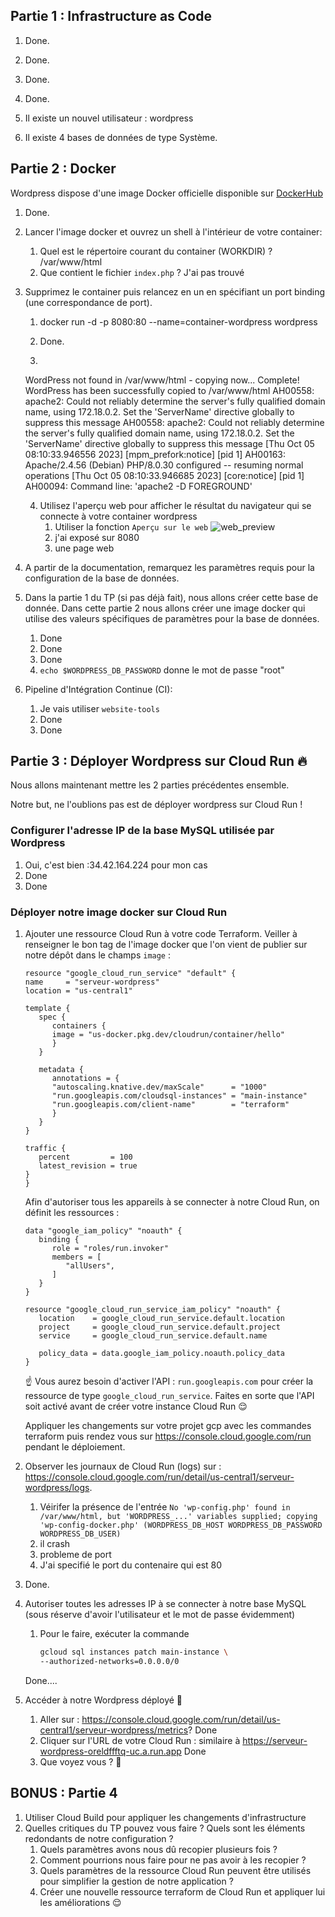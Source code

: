 ## Partie 1 : Infrastructure as Code

1. Done.
2. Done.
3. Done.
4. Done.

5. Il existe un nouvel utilisateur : wordpress
6. Il existe 4 bases de données de type Système.

## Partie 2 : Docker

Wordpress dispose d'une image Docker officielle disponible sur [DockerHub](https://hub.docker.com/_/wordpress)

1. Done.

2. Lancer l'image docker et ouvrez un shell à l'intérieur de votre container:
   1. Quel est le répertoire courant du container (WORKDIR) ? /var/www/html
   2. Que contient le fichier `index.php` ? J'ai pas trouvé

3. Supprimez le container puis relancez en un en spécifiant un port binding (une correspondance de port).

   1. docker run -d -p 8080:80  --name=container-wordpress  wordpress

   2. Done.

   3. 
    WordPress not found in /var/www/html - copying now...
    Complete! WordPress has been successfully copied to /var/www/html
    AH00558: apache2: Could not reliably determine the server's fully qualified domain name, using 172.18.0.2. Set the 'ServerName' directive globally to suppress this message
    AH00558: apache2: Could not reliably determine the server's fully qualified domain name, using 172.18.0.2. Set the 'ServerName' directive globally to suppress this message
    [Thu Oct 05 08:10:33.946556 2023] [mpm_prefork:notice] [pid 1] AH00163: Apache/2.4.56 (Debian) PHP/8.0.30 configured -- resuming normal operations
    [Thu Oct 05 08:10:33.946685 2023] [core:notice] [pid 1] AH00094: Command line: 'apache2 -D FOREGROUND'

   4. Utilisez l'aperçu web pour afficher le résultat du navigateur qui se connecte à votre container wordpress
      1. Utiliser la fonction `Aperçu sur le web`
        ![web_preview](images/wordpress_preview.png)
      2. j'ai exposé sur 8080
      3. une page web

4. A partir de la documentation, remarquez les paramètres requis pour la configuration de la base de données.

5. Dans la partie 1 du TP (si pas déjà fait), nous allons créer cette base de donnée. Dans cette partie 2 nous allons créer une image docker qui utilise des valeurs spécifiques de paramètres pour la base de données.
   1. Done
   2. Done
   3. Done
   4. `echo $WORDPRESS_DB_PASSWORD` donne le mot de passe "root"

6. Pipeline d'Intégration Continue (CI):
   1. Je vais utiliser  `website-tools`
   2. Done
   3. Done

## Partie 3 : Déployer Wordpress sur Cloud Run 🔥

Nous allons maintenant mettre les 2 parties précédentes ensemble.

Notre but, ne l'oublions pas est de déployer wordpress sur Cloud Run !

### Configurer l'adresse IP de la base MySQL utilisée par Wordpress

1. Oui, c'est bien :34.42.164.224 pour mon cas
2. Done
3. Done

### Déployer notre image docker sur Cloud Run

1. Ajouter une ressource Cloud Run à votre code Terraform. Veiller à renseigner le bon tag de l'image docker que l'on vient de publier sur notre dépôt dans le champs `image` :

   ```hcl
   resource "google_cloud_run_service" "default" {
   name     = "serveur-wordpress"
   location = "us-central1"

   template {
      spec {
         containers {
         image = "us-docker.pkg.dev/cloudrun/container/hello"
         }
      }

      metadata {
         annotations = {
         "autoscaling.knative.dev/maxScale"      = "1000"
         "run.googleapis.com/cloudsql-instances" = "main-instance"
         "run.googleapis.com/client-name"        = "terraform"
         }
      }
   }

   traffic {
      percent         = 100
      latest_revision = true
   }
   }
   ```

   Afin d'autoriser tous les appareils à se connecter à notre Cloud Run, on définit les ressources :

   ```hcl
   data "google_iam_policy" "noauth" {
      binding {
         role = "roles/run.invoker"
         members = [
            "allUsers",
         ]
      }
   }

   resource "google_cloud_run_service_iam_policy" "noauth" {
      location    = google_cloud_run_service.default.location
      project     = google_cloud_run_service.default.project
      service     = google_cloud_run_service.default.name

      policy_data = data.google_iam_policy.noauth.policy_data
   }
   ```

   ☝️ Vous aurez besoin d'activer l'API : `run.googleapis.com` pour créer la ressource de type `google_cloud_run_service`. Faites en sorte que l'API soit activé avant de créer votre instance Cloud Run 😌

   Appliquer les changements sur votre projet gcp avec les commandes terraform puis rendez vous sur https://console.cloud.google.com/run pendant le déploiement.

2. Observer les journaux de Cloud Run (logs) sur : https://console.cloud.google.com/run/detail/us-central1/serveur-wordpress/logs.
   1. Véirifer la présence de l'entrée `No 'wp-config.php' found in /var/www/html, but 'WORDPRESS_...' variables supplied; copying 'wp-config-docker.php' (WORDPRESS_DB_HOST WORDPRESS_DB_PASSWORD WORDPRESS_DB_USER)`
   2. il crash
   3. probleme de port
   4. J'ai specifié le port du contenaire qui est 80

3. Done.

4. Autoriser toutes les adresses IP à se connecter à notre base MySQL (sous réserve d'avoir l'utilisateur et le mot de passe évidemment)
   1. Pour le faire, exécuter la commande
      ```bash
      gcloud sql instances patch main-instance \
      --authorized-networks=0.0.0.0/0
      ```
    Done....
    
5. Accéder à notre Wordpress déployé 🚀
   1. Aller sur : https://console.cloud.google.com/run/detail/us-central1/serveur-wordpress/metrics? Done
   2. Cliquer sur l'URL de votre Cloud Run : similaire à https://serveur-wordpress-oreldffftq-uc.a.run.app Done
   3. Que voyez vous ? 🙈


## BONUS : Partie 4

1. Utiliser Cloud Build pour appliquer les changements d'infrastructure
2. Quelles critiques du TP pouvez vous faire ? Quels sont les éléments redondants de notre configuration ?
   1. Quels paramètres avons nous dû recopier plusieurs fois ?
   2. Comment pourrions nous faire pour ne pas avoir à les recopier ?
   3. Quels paramètres de la ressource Cloud Run peuvent être utilisés pour simplifier la gestion de notre application ?
   4. Créer une nouvelle ressource terraform de Cloud Run et appliquer lui les améliorations 😌